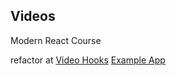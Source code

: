 ## Videos

Modern React Course

refactor at
[Video Hooks](https://github.com/Loonz206/videos-hooks)
[Example App](https://videos-hooks-pearl.vercel.app/)
